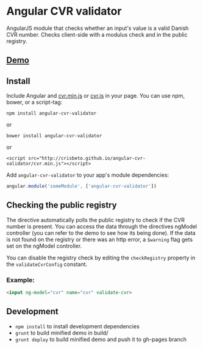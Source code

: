 # Angular CVR validator

AngularJS module that checks whether an input's value is a valid Danish CVR number.
Checks client-side with a modulus check and in the public registry.

## [Demo](http://crisbeto.github.io/angular-cvr-validator/)

## Install

Include Angular and [cvr.min.js](https://raw.githubusercontent.com/crisbeto/angular-cvr-validator/master/cvr.min.js) or [cvr.js](https://raw.githubusercontent.com/crisbeto/angular-cvr-validator/master/cvr.js) in your page. You can use npm, bower, or a script-tag:

`npm install angular-cvr-validator`

or

`bower install angular-cvr-validator`

or

`<script src="http://crisbeto.github.io/angular-cvr-validator/cvr.min.js"></script>`


Add `angular-cvr-validator` to your app's module dependencies:

```javascript
angular.module('someModule', ['angular-cvr-validator'])
```

## Checking the public registry
The directive automatically polls the public registry to check if the CVR number is present.
You can access the data through the directives ngModel controller (you can refer to the demo to see how its being done).
If the data is not found on the registry or there was an http error, a `$warning` flag gets set on the ngModel controller.

You can disable the registry check by editing the `checkRegistry` property in the `validateCvrConfig` constant.

### Example:

```html
<input ng-model="cvr" name="cvr" validate-cvr>
```

## Development

*  `npm install` to install development dependencies
*  `grunt` to build minified demo in build/
*  `grunt deploy` to build minified demo and push it to gh-pages branch
